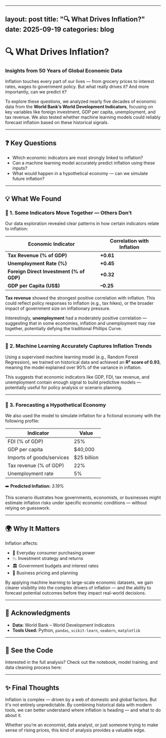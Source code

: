 
---
layout: post
title: "🔍 What Drives Inflation?"
date: 2025-09-19
categories: blog
---

# 🔍 What Drives Inflation?  
### Insights from 50 Years of Global Economic Data

Inflation touches every part of our lives — from grocery prices to interest rates, wages to government policy. But what really drives it? And more importantly, can we predict it?

To explore these questions, we analyzed nearly five decades of economic data from the **World Bank’s World Development Indicators**, focusing on key variables like foreign investment, GDP per capita, unemployment, and tax revenue. We also tested whether machine learning models could reliably forecast inflation based on these historical signals.

---

## ❓ Key Questions

- Which economic indicators are most strongly linked to inflation?
- Can a machine learning model accurately predict inflation using these inputs?
- What would happen in a hypothetical economy — can we simulate future inflation?

---

## 💡 What We Found

### 🔗 1. Some Indicators Move Together — Others Don’t

Our data exploration revealed clear patterns in how certain indicators relate to inflation:

| Economic Indicator                       | Correlation with Inflation |
|------------------------------------------|----------------------------|
| **Tax Revenue (% of GDP)**               | **+0.61**                  |
| **Unemployment Rate (%)**                | **+0.45**                  |
| **Foreign Direct Investment (% of GDP)** | **+0.32**                  |
| **GDP per Capita (US$)**                 | **–0.25**                  |

**Tax revenue** showed the strongest positive correlation with inflation. This could reflect policy responses to inflation (e.g., tax hikes), or the broader impact of government size on inflationary pressure.

Interestingly, **unemployment** had a moderately positive correlation — suggesting that in some economies, inflation and unemployment may rise together, potentially defying the traditional Phillips Curve.

---

### 🧠 2. Machine Learning Accurately Captures Inflation Trends

Using a supervised machine learning model (e.g., Random Forest Regression), we trained on historical data and achieved an **R² score of 0.93**, meaning the model explained over 90% of the variance in inflation.

This suggests that economic indicators like GDP, FDI, tax revenue, and unemployment contain enough signal to build predictive models — potentially useful for policy analysis or scenario planning.

---

### 🔮 3. Forecasting a Hypothetical Economy

We also used the model to simulate inflation for a fictional economy with the following profile:

| Indicator                        | Value            |
|----------------------------------|------------------|
| FDI (% of GDP)                   | 25%              |
| GDP per capita                   | $40,000          |
| Imports of goods/services        | $25 billion      |
| Tax revenue (% of GDP)           | 22%              |
| Unemployment rate                | 5%               |

➡️ **Predicted Inflation:** *3.19%*  

This scenario illustrates how governments, economists, or businesses might estimate inflation risks under specific economic conditions — without relying on guesswork.

---

## 🌍 Why It Matters

Inflation affects:

- 🛒 Everyday consumer purchasing power  
- 📉 Investment strategy and returns  
- 🏛️ Government budgets and interest rates  
- 🧮 Business pricing and planning  

By applying machine learning to large-scale economic datasets, we gain clearer visibility into the complex drivers of inflation — and the ability to forecast potential outcomes before they impact real-world decisions.

---

## 🙌 Acknowledgments

- **Data:** World Bank – World Development Indicators  
- **Tools Used:** Python, `pandas`, `scikit-learn`, `seaborn`, `matplotlib`

---

## 📌 See the Code

Interested in the full analysis? Check out the notebook, model training, and data cleaning process here:  


---

## ✨ Final Thoughts

Inflation is complex — driven by a web of domestic and global factors. But it's not entirely unpredictable. By combining historical data with modern tools, we can better understand where inflation is heading — and what to do about it.

Whether you’re an economist, data analyst, or just someone trying to make sense of rising prices, this kind of analysis provides a valuable edge.
